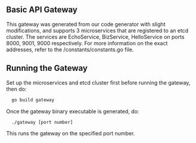 ## Basic API Gateway
This gateway was generated from our code generator with slight modifications, and supports 3 microservices that are registered to an etcd cluster.
The services are EchoService, BizService, HelloService on ports 8000, 9001, 9000 respectively.
For more information on the exact addresses, refer to the /constants/constants.go file.


## Running the Gateway

Set up the microservices and etcd cluster first before running the gateway, then do:

```bash
  go build gateway
```
Once the gateway binary executable is generated, do:

```bash
  ./gateway [port number]
```
This runs the gateway on the specified port number.